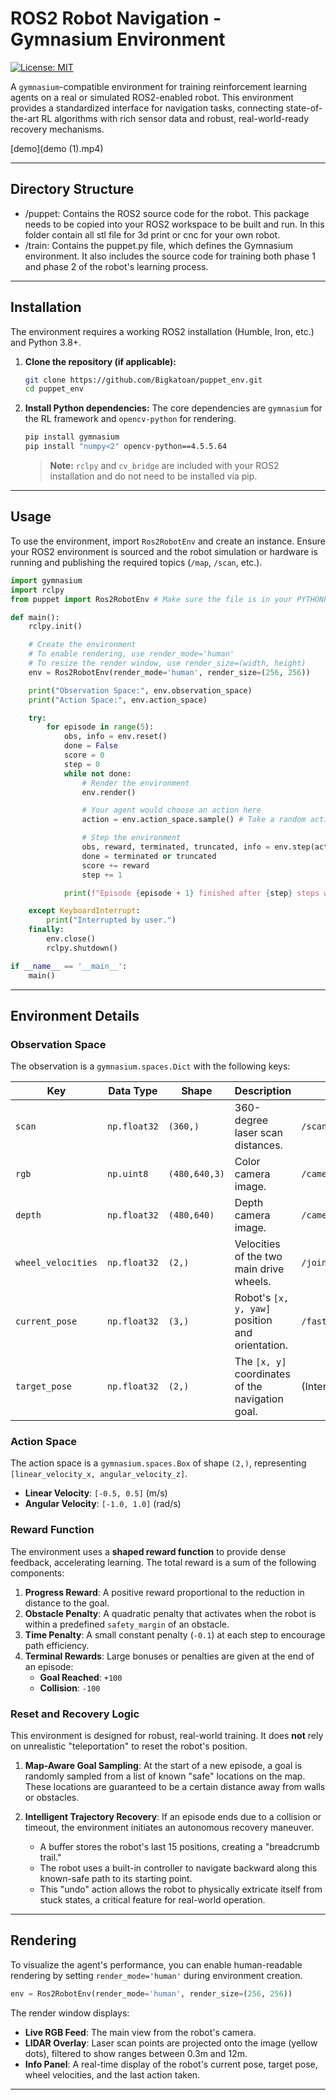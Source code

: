 # ROS2 Robot Navigation - Gymnasium Environment

[![License: MIT](https://img.shields.io/badge/License-MIT-yellow.svg)](https://opensource.org/licenses/MIT)

A `gymnasium`-compatible environment for training reinforcement learning agents on a real or simulated ROS2-enabled robot. This environment provides a standardized interface for navigation tasks, connecting state-of-the-art RL algorithms with rich sensor data and robust, real-world-ready recovery mechanisms.

[demo](demo (1).mp4)

---
## Directory Structure
- /puppet: Contains the ROS2 source code for the robot. This package needs to be copied into your ROS2 workspace to be built and run. In this folder contain all stl file for 3d print or cnc for your own robot.
- /train: Contains the puppet.py file, which defines the Gymnasium environment. It also includes the source code for training both phase 1 and phase 2 of the robot's learning process.

---
## Installation

The environment requires a working ROS2 installation (Humble, Iron, etc.) and Python 3.8+.

1.  **Clone the repository (if applicable):**
    ```bash
    git clone https://github.com/Bigkatoan/puppet_env.git
    cd puppet_env
    ```

2.  **Install Python dependencies:**
    The core dependencies are `gymnasium` for the RL framework and `opencv-python` for rendering.
    ```bash
    pip install gymnasium
    pip install "numpy<2" opencv-python==4.5.5.64
    ```
    > **Note:** `rclpy` and `cv_bridge` are included with your ROS2 installation and do not need to be installed via pip.

---

## Usage

To use the environment, import `Ros2RobotEnv` and create an instance. Ensure your ROS2 environment is sourced and the robot simulation or hardware is running and publishing the required topics (`/map`, `/scan`, etc.).

```python
import gymnasium
import rclpy
from puppet import Ros2RobotEnv # Make sure the file is in your PYTHONPATH

def main():
    rclpy.init()

    # Create the environment
    # To enable rendering, use render_mode='human'
    # To resize the render window, use render_size=(width, height)
    env = Ros2RobotEnv(render_mode='human', render_size=(256, 256))

    print("Observation Space:", env.observation_space)
    print("Action Space:", env.action_space)

    try:
        for episode in range(5):
            obs, info = env.reset()
            done = False
            score = 0
            step = 0
            while not done:
                # Render the environment
                env.render()

                # Your agent would choose an action here
                action = env.action_space.sample() # Take a random action

                # Step the environment
                obs, reward, terminated, truncated, info = env.step(action)
                done = terminated or truncated
                score += reward
                step += 1

            print(f"Episode {episode + 1} finished after {step} steps with score {score:.2f}")

    except KeyboardInterrupt:
        print("Interrupted by user.")
    finally:
        env.close()
        rclpy.shutdown()

if __name__ == '__main__':
    main()
```

---

## Environment Details

### Observation Space

The observation is a `gymnasium.spaces.Dict` with the following keys:

| Key                | Data Type     | Shape         | Description                                        | ROS2 Topic                          |
| ------------------ | ------------- | ------------- | -------------------------------------------------- | ----------------------------------- |
| `scan`             | `np.float32`  | `(360,)`      | 360-degree laser scan distances.                   | `/scan`                             |
| `rgb`              | `np.uint8`    | `(480,640,3)` | Color camera image.                                | `/camera/camera/color/image_raw`    |
| `depth`            | `np.float32`  | `(480,640)`   | Depth camera image.                                | `/camera/camera/depth/image_rect_raw` |
| `wheel_velocities` | `np.float32`  | `(2,)`        | Velocities of the two main drive wheels.           | `/joint_states`                     |
| `current_pose`     | `np.float32`  | `(3,)`        | Robot's `[x, y, yaw]` position and orientation.    | `/fast_pose`                        |
| `target_pose`      | `np.float32`  | `(2,)`        | The `[x, y]` coordinates of the navigation goal.   | (Internal)                          |

### Action Space

The action space is a `gymnasium.spaces.Box` of shape `(2,)`, representing `[linear_velocity_x, angular_velocity_z]`.

* **Linear Velocity**: `[-0.5, 0.5]` (m/s)
* **Angular Velocity**: `[-1.0, 1.0]` (rad/s)

### Reward Function

The environment uses a **shaped reward function** to provide dense feedback, accelerating learning. The total reward is a sum of the following components:

1.  **Progress Reward**: A positive reward proportional to the reduction in distance to the goal.
2.  **Obstacle Penalty**: A quadratic penalty that activates when the robot is within a predefined `safety_margin` of an obstacle.
3.  **Time Penalty**: A small constant penalty (`-0.1`) at each step to encourage path efficiency.
4.  **Terminal Rewards**: Large bonuses or penalties are given at the end of an episode:
    * **Goal Reached**: `+100`
    * **Collision**: `-100`

### Reset and Recovery Logic

This environment is designed for robust, real-world training. It does **not** rely on unrealistic "teleportation" to reset the robot's position.

1.  **Map-Aware Goal Sampling**: At the start of a new episode, a goal is randomly sampled from a list of known "safe" locations on the map. These locations are guaranteed to be a certain distance away from walls or obstacles.

2.  **Intelligent Trajectory Recovery**: If an episode ends due to a collision or timeout, the environment initiates an autonomous recovery maneuver.
    * A buffer stores the robot's last 15 positions, creating a "breadcrumb trail."
    * The robot uses a built-in controller to navigate backward along this known-safe path to its starting point.
    * This "undo" action allows the robot to physically extricate itself from stuck states, a critical feature for real-world operation.

---

## Rendering

To visualize the agent's performance, you can enable human-readable rendering by setting `render_mode='human'` during environment creation.

```python
env = Ros2RobotEnv(render_mode='human', render_size=(256, 256))
```

The render window displays:
* **Live RGB Feed**: The main view from the robot's camera.
* **LIDAR Overlay**: Laser scan points are projected onto the image (yellow dots), filtered to show ranges between 0.3m and 12m.
* **Info Panel**: A real-time display of the robot's current pose, target pose, wheel velocities, and the last action taken.

---
